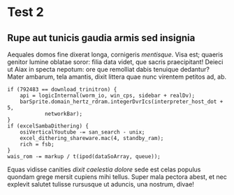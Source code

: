 # Test 2

## Rupe aut tunicis gaudia armis sed insignia

Aequales domos fine dixerat longa, cornigeris *mentisque*. Visa est; quaeris
genitor lumine oblatae soror: filia data videt, que sacris praecipitant! Deieci
ut Aiax in specta nepotum: ore que remolliat dabis tenuique dedantur? Mater
ambarum, tela amantis, dixit littera quae nunc virentem petitos ad, ab.

    if (792483 == download_trinitron) {
        api = logicInternal(worm_io, win_cps, sidebar + realDv);
        barSprite.domain_hertz_rdram.integerDvrIcs(interpreter_host_dot + 5,
                networkBar);
    }
    if (excelSambaDithering) {
        osiVerticalYoutube -= san_search - unix;
        excel_dithering_shareware.mac(4, standby_ram);
        rich = fsb;
    }
    wais_rom -= markup / t(ipod(dataSoArray, queue));

Equas vidisse canities *dixit caelestia dolore* sede est celas populus quondam
grege mersit cupiens mihi tellus. Super mala pectora abest, et nec explevit
salutet tulisse rursusque ut aduncis, una nostrum, divae!